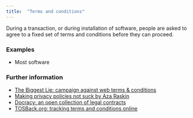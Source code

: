 ```yaml
---
title:  "Terms and conditions"
---
```


During a transaction, or during installation of software, people are asked to agree to a fixed set of terms and conditions before they can proceed.

### Examples
* Most software

### Further information
* [The Biggest Lie: campaign against web terms & conditions](http://www.biggestlie.com/)
* [Making privacy policies not suck by Aza Raskin](http://www.azarask.in/blog/post/making-privacy-policies-not-suck/)
* [Docracy: an open collection of legal contracts](http://www.docracy.com/)
* [TOSBack.org: tracking terms and conditions online](https://tosback.org/)
